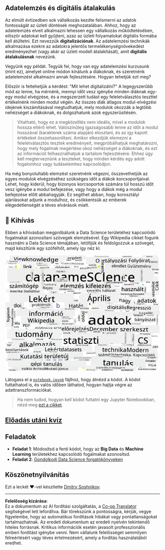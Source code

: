 <!--
CO_OP_TRANSLATOR_METADATA:
{
  "original_hash": "2583a9894af7123b2fcae3376b14c035",
  "translation_date": "2025-08-26T15:19:18+00:00",
  "source_file": "1-Introduction/01-defining-data-science/README.md",
  "language_code": "hu"
}
-->
## Adatelemzés és digitális átalakulás

Az elmúlt évtizedben sok vállalkozás kezdte felismerni az adatok fontosságát az üzleti döntések meghozatalában. Ahhoz, hogy az adatelemzés elveit alkalmazni lehessen egy vállalkozás működtetésében, először adatokat kell gyűjteni, azaz az üzleti folyamatokat digitális formába kell átültetni. Ezt nevezzük **digitalizációnak**. Az adatelemzési technikák alkalmazása ezekre az adatokra jelentős termelékenységnövekedést eredményezhet (vagy akár az üzleti modell átalakítását), amit **digitális átalakulásnak** nevezünk.

Vegyünk egy példát. Tegyük fel, hogy van egy adatelemzési kurzusunk (mint ez), amelyet online módon kínálunk a diákoknak, és szeretnénk adatelemzést alkalmazni annak fejlesztésére. Hogyan tehetjük ezt meg?

Először is feltehetjük a kérdést: "Mit lehet digitalizálni?" A legegyszerűbb mód az lenne, ha mérnénk, mennyi időt vesz igénybe minden diáknak egy-egy modul elvégzése, és a megszerzett tudást egy feleletválasztós teszttel értékelnénk minden modul végén. Az összes diák átlagos modul-elvégzési idejének kiszámításával megtudhatjuk, mely modulok okozzák a legtöbb nehézséget a diákoknak, és dolgozhatunk azok egyszerűsítésén.
> Vitatható, hogy ez a megközelítés nem ideális, mivel a modulok hossza eltérő lehet. Valószínűleg igazságosabb lenne az időt a modul hosszával (karakterek száma alapján) elosztani, és az így kapott értékeket összehasonlítani.
Amikor elkezdjük elemezni a feleletválasztós tesztek eredményeit, megpróbálhatjuk meghatározni, hogy mely fogalmak megértése okoz nehézséget a diákoknak, és ezt az információt felhasználhatjuk a tartalom fejlesztésére. Ehhez úgy kell megterveznünk a teszteket, hogy minden kérdés egy adott fogalomhoz vagy tudáselemhez kapcsolódjon.

Ha még bonyolultabb elemzést szeretnénk végezni, összevethetjük az egyes modulok elvégzéséhez szükséges időt a diákok korcsoportjaival. Lehet, hogy kiderül, hogy bizonyos korcsoportok számára túl hosszú időt vesz igénybe a modul befejezése, vagy hogy a diákok még a modul befejezése előtt abbahagyják. Ez segíthet abban, hogy korosztályi ajánlásokat adjunk a modulhoz, és csökkentsük az emberek elégedetlenségét a téves elvárások miatt.

## 🚀 Kihívás

Ebben a kihívásban megpróbálunk a Data Science területéhez kapcsolódó fogalmakat azonosítani szövegek elemzésével. Egy Wikipedia cikket fogunk használni a Data Science témájában, letöltjük és feldolgozzuk a szöveget, majd készítünk egy szófelhőt, amely így néz ki:

![Szófelhő a Data Science témájában](../../../../translated_images/ds_wordcloud.664a7c07dca57de017c22bf0498cb40f898d48aa85b3c36a80620fea12fadd42.hu.png)

Látogass el a [`notebook.ipynb`](../../../../../../../../../1-Introduction/01-defining-data-science/notebook.ipynb ':ignore') fájlhoz, hogy átnézd a kódot. A kódot futtathatod is, és valós időben láthatod, hogyan hajtja végre az adattranszformációkat.

> Ha nem tudod, hogyan kell kódot futtatni egy Jupyter Notebookban, nézd meg [ezt a cikket](https://soshnikov.com/education/how-to-execute-notebooks-from-github/).

## [Előadás utáni kvíz](https://purple-hill-04aebfb03.1.azurestaticapps.net/quiz/1)

## Feladatok

* **Feladat 1**: Módosítsd a fenti kódot, hogy az **Big Data** és **Machine Learning** területekhez kapcsolódó fogalmakat azonosítsd.
* **Feladat 2**: [Gondolkodj Data Science forgatókönyveken](assignment.md)

## Köszönetnyilvánítás

Ezt a leckét ♥️-vel készítette [Dmitry Soshnikov](http://soshnikov.com).

---

**Felelősség kizárása**:  
Ez a dokumentum az AI fordítási szolgáltatás, a [Co-op Translator](https://github.com/Azure/co-op-translator) segítségével lett lefordítva. Bár törekszünk a pontosságra, kérjük, vegye figyelembe, hogy az automatikus fordítások hibákat vagy pontatlanságokat tartalmazhatnak. Az eredeti dokumentum az eredeti nyelvén tekintendő hiteles forrásnak. Kritikus információk esetén javasolt professzionális emberi fordítást igénybe venni. Nem vállalunk felelősséget semmilyen félreértésért vagy téves értelmezésért, amely a fordítás használatából eredhet.